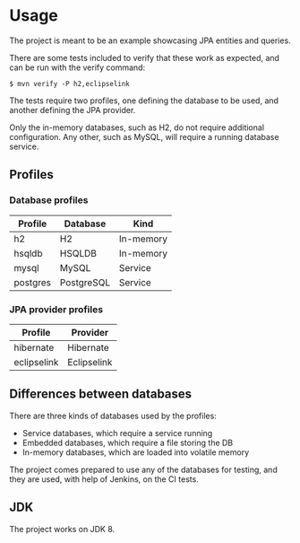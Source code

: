 # Usage

The project is meant to be an example showcasing JPA entities and queries.

There are some tests included to verify that these work as expected, and can be run with the verify command:

```
$ mvn verify -P h2,eclipselink
```

The tests require two profiles, one defining the database to be used, and another defining the JPA provider.

Only the in-memory databases, such as H2, do not require additional configuration. Any other, such as MySQL, will require a running database service.

## Profiles

### Database profiles

| Profile  | Database   | Kind      |
|----------|------------|-----------|
| h2       | H2         | In-memory |
| hsqldb   | HSQLDB     | In-memory |
| mysql    | MySQL      | Service   |
| postgres | PostgreSQL | Service   |

### JPA provider profiles

| Profile     | Provider    |
|-------------|-------------|
| hibernate   | Hibernate   |
| eclipselink | Eclipselink |

## Differences between databases

There are three kinds of databases used by the profiles:

* Service databases, which require a service running
* Embedded databases, which require a file storing the DB
* In-memory databases, which are loaded into volatile memory

The project comes prepared to use any of the databases for testing, and they are used, with help of Jenkins, on the CI tests.

## JDK

The project works on JDK 8.
